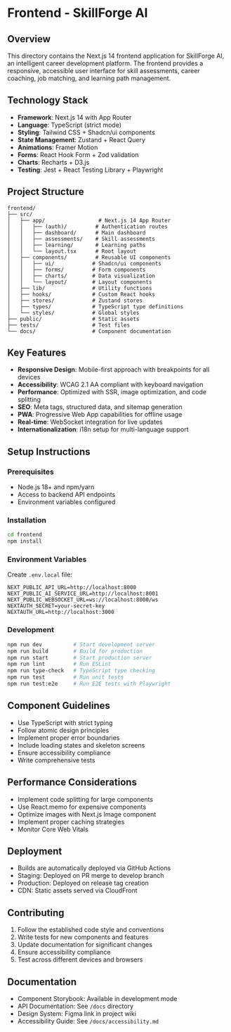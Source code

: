 # Frontend - SkillForge AI

## Overview
This directory contains the Next.js 14 frontend application for SkillForge AI, an intelligent career development platform. The frontend provides a responsive, accessible user interface for skill assessments, career coaching, job matching, and learning path management.

## Technology Stack
- **Framework**: Next.js 14 with App Router
- **Language**: TypeScript (strict mode)
- **Styling**: Tailwind CSS + Shadcn/ui components
- **State Management**: Zustand + React Query
- **Animations**: Framer Motion
- **Forms**: React Hook Form + Zod validation
- **Charts**: Recharts + D3.js
- **Testing**: Jest + React Testing Library + Playwright

## Project Structure
```
frontend/
├── src/
│   ├── app/                 # Next.js 14 App Router
│   │   ├── (auth)/         # Authentication routes
│   │   ├── dashboard/      # Main dashboard
│   │   ├── assessments/    # Skill assessments
│   │   ├── learning/       # Learning paths
│   │   └── layout.tsx      # Root layout
│   ├── components/         # Reusable UI components
│   │   ├── ui/            # Shadcn/ui components
│   │   ├── forms/         # Form components
│   │   ├── charts/        # Data visualization
│   │   └── layout/        # Layout components
│   ├── lib/               # Utility functions
│   ├── hooks/             # Custom React hooks
│   ├── stores/            # Zustand stores
│   ├── types/             # TypeScript type definitions
│   └── styles/            # Global styles
├── public/                # Static assets
├── tests/                 # Test files
└── docs/                  # Component documentation
```

## Key Features
- **Responsive Design**: Mobile-first approach with breakpoints for all devices
- **Accessibility**: WCAG 2.1 AA compliant with keyboard navigation
- **Performance**: Optimized with SSR, image optimization, and code splitting
- **SEO**: Meta tags, structured data, and sitemap generation
- **PWA**: Progressive Web App capabilities for offline usage
- **Real-time**: WebSocket integration for live updates
- **Internationalization**: i18n setup for multi-language support

## Setup Instructions

### Prerequisites
- Node.js 18+ and npm/yarn
- Access to backend API endpoints
- Environment variables configured

### Installation
```bash
cd frontend
npm install
```

### Environment Variables
Create `.env.local` file:
```env
NEXT_PUBLIC_API_URL=http://localhost:8000
NEXT_PUBLIC_AI_SERVICE_URL=http://localhost:8001
NEXT_PUBLIC_WEBSOCKET_URL=ws://localhost:8000/ws
NEXTAUTH_SECRET=your-secret-key
NEXTAUTH_URL=http://localhost:3000
```

### Development
```bash
npm run dev          # Start development server
npm run build        # Build for production
npm run start        # Start production server
npm run lint         # Run ESLint
npm run type-check   # TypeScript type checking
npm run test         # Run unit tests
npm run test:e2e     # Run E2E tests with Playwright
```

## Component Guidelines
- Use TypeScript with strict typing
- Follow atomic design principles
- Implement proper error boundaries
- Include loading states and skeleton screens
- Ensure accessibility compliance
- Write comprehensive tests

## Performance Considerations
- Implement code splitting for large components
- Use React.memo for expensive components
- Optimize images with Next.js Image component
- Implement proper caching strategies
- Monitor Core Web Vitals

## Deployment
- Builds are automatically deployed via GitHub Actions
- Staging: Deployed on PR merge to develop branch
- Production: Deployed on release tag creation
- CDN: Static assets served via CloudFront

## Contributing
1. Follow the established code style and conventions
2. Write tests for new components and features
3. Update documentation for significant changes
4. Ensure accessibility compliance
5. Test across different devices and browsers

## Documentation
- Component Storybook: Available in development mode
- API Documentation: See `/docs` directory
- Design System: Figma link in project wiki
- Accessibility Guide: See `/docs/accessibility.md`
